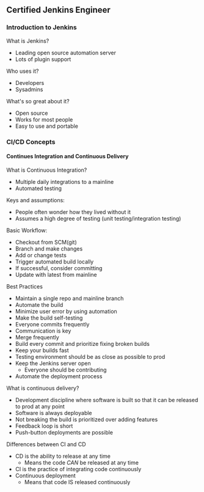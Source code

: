 ## Certified Jenkins Engineer
### Introduction to Jenkins
What is Jenkins?
* Leading open source automation server
* Lots of plugin support

Who uses it?
* Developers
* Sysadmins

What's so great about it?
* Open source
* Works for most people
* Easy to use and portable

### CI/CD Concepts
#### Continues Integration and Continuous Delivery
What is Continuous Integration?
* Multiple daily integrations to a mainline
* Automated testing

Keys and assumptions:
* People often wonder how they lived without it
* Assumes a high degree of testing (unit testing/integration testing)

Basic Workflow:
* Checkout from SCM(git)
* Branch and make changes
* Add or change tests
* Trigger automated build locally
* If successful, consider committing
* Update with latest from mainline


Best Practices

* Maintain a single repo and mainline branch
* Automate the build
* Minimize user error by using automation
* Make the build self-testing
* Everyone commits frequently
* Communication is key
* Merge frequently
* Build every commit and prioritize fixing broken  builds
* Keep your builds fast
* Testing environment should be as close as possible to prod
* Keep the Jenkins server open
  * Everyone should be contributing
* Automate the deployment process

What is continuous delivery?

* Development discipline where software is built so that it can be released to prod at any point
* Software is always deployable
* Not breaking the build is prioritized over adding features
* Feedback loop is short
* Push-button deployments are possible

Differences between CI and CD

* CD is the ability to release at any time
  * Means the code *CAN* be released at any time
* CI is the practice of integrating code continuously
* Continuous deployment
  * Means that code IS released continuously

